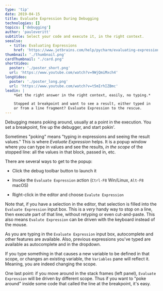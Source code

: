 ```yaml
---
type: 'tip'
date: 2019-04-15
title: Evaluate Expression During Debugging
technologies: []
topics: ['debugging']
author: 'pauleveritt'
subtitle: Select your code and execute it, in the right context.
seealso:
  - title: Evaluating Expressions
    href: 'https://www.jetbrains.com/help/pycharm/evaluating-expressions.html'
thumbnail: './thumbnail.png'
cardThumbnail: "./card.png"
shortVideo:
  poster: './poster_short.png'
  url: 'https://www.youtube.com/watch?v=9WjQmiMxch4'
longVideo:
  poster: './poster_long.png'
  url: 'https://www.youtube.com/watch?v=t5mIrhIZBmc'
leadin: |
    *Get the right answer in the right context, easily, no typing.*    

    Stopped at breakpoint and want to see a result, either typed in 
    or from a line fragment? Evaluate Expression to the rescue.
---
```


Debugging means poking around, usually at a point in the execution. You 
set a breakpoint, fire up the debugger, and start pokin'.

Sometimes "poking" means "typing in expressions and seeing the result 
values." This is where *Evaluate Expression* helps. It is a popup 
window where you can type in values and see the results, *in the scope* 
of the stopped line: all the values in that block, passed in, etc.

There are several ways to get to the popup:

- Click the debug toolbar button to launch it

- Invoke the `Evaluate Expression` action (`Ctrl-F8` Win/Linux, 
`Alt-F8` macOS)

- Right-click in the editor and choose `Evalute Expression`

Note that, if you have a selection in the editor, that selection is 
filled into the `Evaluate Expression` input box. This is a *very* handy 
way to stop on a line, then execute part of that line, without retyping 
or even cut-and-paste. This also means `Evalute Expression` can be 
driven with the keyboard instead of the mouse.

As you are typing in the `Evaluate Expression` input box, autocomplete 
and other features are available. Also, previous expressions you've 
typed are available as autocomplete and in the dropdown.

If you type something in that causes a new variable to be defined in that 
scope, or changes an existing variable, the `Variables` pane will reflect 
it. Meaning, you are indeed changing the scope.

One last point: if you move around in the stack frames (left panel), 
`Evaluate Expression` will be driven by different scope. Thus if you 
want to "poke around" inside some code that called the line at the 
breakpoint, it's easy.